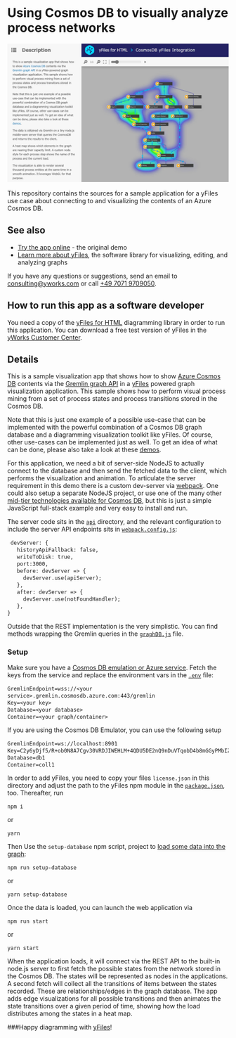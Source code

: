 # Using Cosmos DB to visually analyze process networks

![A screenshot showing the process mining sample application](./screenshot.webp)

This repository contains the sources for a sample application for a yFiles use case about
connecting to and visualizing the contents of an Azure Cosmos DB.

## See also

- [Try the app online](https://live.yworks.com/demos/complete/processmining/) - the original demo
- [Learn more about yFiles](https://www.yworks.com/products/yfiles), the software library for visualizing, editing, and analyzing graphs

If you have any questions or suggestions, send an email to [consulting@yworks.com](mailto:consulting@yworks.com)
or call [+49 7071 9709050](tel:+4970719709050).

## How to run this app as a software developer

You need a copy of the [yFiles for HTML](https://www.yworks.com/products/yfiles-for-html) diagramming library in order
to run this application. You can download a free test version of yFiles in the
[yWorks Customer Center](https://my.yworks.com/signup?product=YFILES_HTML_EVAL).

## Details

This is a sample visualization app that shows how to show [Azure Cosmos DB](https://azure.microsoft.com/en-us/services/cosmos-db/) contents 
via the [Gremlin graph API](https://docs.microsoft.com/en-us/azure/cosmos-db/graph-introduction)
in a [yFiles](https://yworks.com/yfiles) powered graph visualization application. This sample shows how to perform visual process mining
from a set of process states and process transitions stored in the Cosmos DB.

Note that this is just one example of a possible use-case that can be implemented with the powerful combination of a Cosmos DB graph database 
and a diagramming visualization toolkit like yFiles. Of course, other use-cases can be implemented just as well. To get an idea of what 
can be done, please also take a look at these [demos](https://yworks.com/demos).

For this application, we need a bit of server-side NodeJS to actually connect to the database and then send the fetched data to the client,
which performs the visualization and animation. 
To articulate the server requirement in this demo there is a custom dev-server via [webpack](https://webpack.js.org). 
One could also setup a separate NodeJS project, or use one of the many
other [mid-tier technologies available for Cosmos DB](https://docs.microsoft.com/en-us/azure/cosmos-db/introduction), 
but this is just a simple JavaScript full-stack example and very easy to install and run.

The server code sits in the [`api`](./api) directory, and the relevant configuration to include the server API endpoints 
sits in [`webpack.config.js`](./webpack.config.js):

     devServer: {
       historyApiFallback: false,
       writeToDisk: true,
       port:3000,
       before: devServer => {
         devServer.use(apiServer);
       },
       after: devServer => {
         devServer.use(notFoundHandler);
       },
    }

Outside that the REST implementation is the very simplistic. You can find methods wrapping the Gremlin queries in the [`graphDB.js`](./api/graphDB.js) file.

### Setup

Make sure you have a [Cosmos DB emulation or Azure service](https://docs.microsoft.com/en-us/azure/cosmos-db/create-graph-nodejs).
Fetch the keys from the service and replace the environment vars in the [`.env`](./.env) file:

    GremlinEndpoint=wss://<your service>.gremlin.cosmosdb.azure.com:443/gremlin
    Key=<your key>
    Database=<your database>
    Container=<your graph/container>

If you are using the Cosmos DB Emulator, you can use the following setup

    GremlinEndpoint=ws://localhost:8901
    Key=C2y6yDjf5/R+ob0N8A7Cgv30VRDJIWEHLM+4QDU5DE2nQ9nDuVTqobD4b8mGGyPMbIZnqyMsEcaGQy67XIw/Jw==
    Database=db1
    Container=coll1

In order to add yFiles, you need to copy your files `license.json` in this directory and adjust the 
path to the yFiles npm module in the [`package.json`](./package.json), too.
Thereafter, run 

    npm i

or

    yarn

Then Use the `setup-database` npm script, project to [load some data into the graph](./setup/loading.js):

    npm run setup-database

or

    yarn setup-database

Once the data is loaded, you can launch the web application via

    npm run start

or

    yarn start

When the application loads, it will connect via the REST API to the built-in node.js server to first fetch the
possible states from the network stored in the Cosmos DB. The states will be represented as nodes in the applications.
A second fetch will collect all the transitions of items between the states recorded. These are relationships/edges in
the graph database. The app adds edge visualizations for all possible transitions and then animates the state
transitions over a given period of time, showing how the load distributes among the states in a heat map.  

###Happy diagramming with [yFiles](https://yworks.com/yfiles)! 